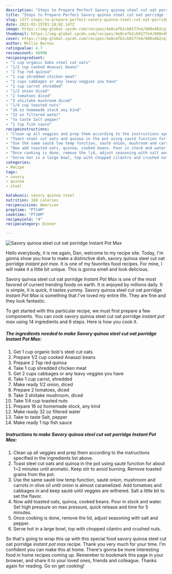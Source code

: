 ```yaml
---
description: "Steps to Prepare Perfect Savory quinoa steel cut oat porridge *Instant Pot Max*"
title: "Steps to Prepare Perfect Savory quinoa steel cut oat porridge *Instant Pot Max*"
slug: 1377-steps-to-prepare-perfect-savory-quinoa-steel-cut-oat-porridge-instant-pot-max
date: 2021-03-15T01:18:02.147Z
image: https://img-global.cpcdn.com/recipes/4e8cefb1cb0177e4/680x482cq70/savory-quinoa-steel-cut-oat-porridge-instant-pot-max-recipe-main-photo.jpg
thumbnail: https://img-global.cpcdn.com/recipes/4e8cefb1cb0177e4/680x482cq70/savory-quinoa-steel-cut-oat-porridge-instant-pot-max-recipe-main-photo.jpg
cover: https://img-global.cpcdn.com/recipes/4e8cefb1cb0177e4/680x482cq70/savory-quinoa-steel-cut-oat-porridge-instant-pot-max-recipe-main-photo.jpg
author: Mollie Barnes
ratingvalue: 4.7
reviewcount: 46998
recipeingredient:
- "1 cup organic bobs steel cut oats"
- "1/2 cup cooked Anasazi beans"
- "2 Tsp red quinoa"
- "1 cup shredded chicken meat"
- "2 cups cabbages or any leavy veggies you have"
- "1 cup carrot shredded"
- "1/2 onion diced"
- "2 tomatoes diced"
- "3 shiitake mushroom diced"
- "1/4 cup toasted nuts"
- "16 oz homemade stock any kind"
- "32 oz filtered water"
- "to taste Salt pepper"
- "1 tsp fish sauce"
recipeinstructions:
- "Clean up all veggies and prep them according to the instructions specified in the ingredients list above."
- "Toast steel cut oats and quinoa in the pot using sauté function for about 1~2 minutes until aromatic. Keep stir to avoid burning. Remove toasted grains from the pot."
- "Use the same sauté low temp function, sauté onion, mushroom and carrots in olive oil until onion is almost caramelized. Add tomatoes and cabbages in and keep sauté until veggies are withered. Salt a little bit to set the flavor."
- "Now add toasted oats, quinoa, cooked beans. Pour in stock and water. Set high pressure on max pressure, quick release and time for 5 minutes."
- "Once cooking is done, remove the lid, adjust seasoning with salt and pepper."
- "Serve hot in a large bowl, top with chopped cilantro and crushed nuts."
categories:
- Recipe
tags:
- savory
- quinoa
- steel

katakunci: savory quinoa steel 
nutrition: 169 calories
recipecuisine: American
preptime: "PT14M"
cooktime: "PT30M"
recipeyield: "4"
recipecategory: Dinner

---
```



![Savory quinoa steel cut oat porridge *Instant Pot Max*](https://img-global.cpcdn.com/recipes/4e8cefb1cb0177e4/680x482cq70/savory-quinoa-steel-cut-oat-porridge-instant-pot-max-recipe-main-photo.jpg)

Hello everybody, it is me again, Dan, welcome to my recipe site. Today, I'm gonna show you how to make a distinctive dish, savory quinoa steel cut oat porridge *instant pot max*. It is one of my favorites food recipes. For mine, I will make it a little bit unique. This is gonna smell and look delicious.

Savory quinoa steel cut oat porridge *Instant Pot Max* is one of the most favored of current trending foods on earth. It is enjoyed by millions daily. It is simple, it is quick, it tastes yummy. Savory quinoa steel cut oat porridge *Instant Pot Max* is something that I've loved my entire life. They are fine and they look fantastic.




To get started with this particular recipe, we must first prepare a few components. You can cook savory quinoa steel cut oat porridge *instant pot max* using 14 ingredients and 6 steps. Here is how you cook it.

<!--inarticleads1-->

##### The ingredients needed to make Savory quinoa steel cut oat porridge *Instant Pot Max*:

1. Get 1 cup organic bob&#39;s steel cut oats
1. Prepare 1/2 cup cooked Anasazi beans
1. Prepare 2 Tsp red quinoa
1. Take 1 cup shredded chicken meat
1. Get 2 cups cabbages or any leavy veggies you have
1. Take 1 cup carrot, shredded
1. Make ready 1/2 onion, diced
1. Prepare 2 tomatoes, diced
1. Take 3 shiitake mushroom, diced
1. Take 1/4 cup toasted nuts
1. Prepare 16 oz homemade stock, any kind
1. Make ready 32 oz filtered water
1. Take to taste Salt, pepper
1. Make ready 1 tsp fish sauce




<!--inarticleads2-->

##### Instructions to make Savory quinoa steel cut oat porridge *Instant Pot Max*:

1. Clean up all veggies and prep them according to the instructions specified in the ingredients list above.
1. Toast steel cut oats and quinoa in the pot using sauté function for about 1~2 minutes until aromatic. Keep stir to avoid burning. Remove toasted grains from the pot.
1. Use the same sauté low temp function, sauté onion, mushroom and carrots in olive oil until onion is almost caramelized. Add tomatoes and cabbages in and keep sauté until veggies are withered. Salt a little bit to set the flavor.
1. Now add toasted oats, quinoa, cooked beans. Pour in stock and water. Set high pressure on max pressure, quick release and time for 5 minutes.
1. Once cooking is done, remove the lid, adjust seasoning with salt and pepper.
1. Serve hot in a large bowl, top with chopped cilantro and crushed nuts.




So that's going to wrap this up with this special food savory quinoa steel cut oat porridge *instant pot max* recipe. Thank you very much for your time. I'm confident you can make this at home. There's gonna be more interesting food in home recipes coming up. Remember to bookmark this page in your browser, and share it to your loved ones, friends and colleague. Thanks again for reading. Go on get cooking!
